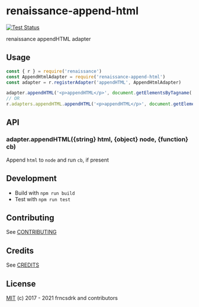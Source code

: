 # renaissance-append-html

[![Test Status](https://github.com/frncsdrk/renaissance-append-html/workflows/test/badge.svg?branch)](https://github.com/frncsdrk/renaissance-append-html/actions)

renaissance appendHTML adapter

## Usage

```js
const { r } = require('renaissance')
const AppendHtmlAdapter = require('renaissance-append-html')
const adapter = r.registerAdapter('appendHTML', AppendHtmlAdapter)

adapter.appendHTML('<p>appendHTML</p>', document.getElementsByTagname('body')[0], function(children) { console.log(children) })
// OR
r.adapters.appendHTML.appendHTML('<p>appendHTML</p>', document.getElementsByTagname('body')[0], function(children) { console.log(children) })
```

## API

### adapter.appendHTML({string} html, {object} node, {function} cb)

Append `html` to `node` and run `cb`, if present

## Development

- Build with `npm run build`
- Test with `npm run test`

## Contributing

See [CONTRIBUTING](https://github.com/frncsdrk/renaissance-append-html/blob/master/CONTRIBUTING.md)

## Credits

See [CREDITS](https://github.com/frncsdrk/renaissance-append-html/blob/master/CREDITS)

## License

[MIT](https://github.com/frncsdrk/renaissance-append-html/blob/master/LICENSE) (c) 2017 - 2021 frncsdrk and contributors
